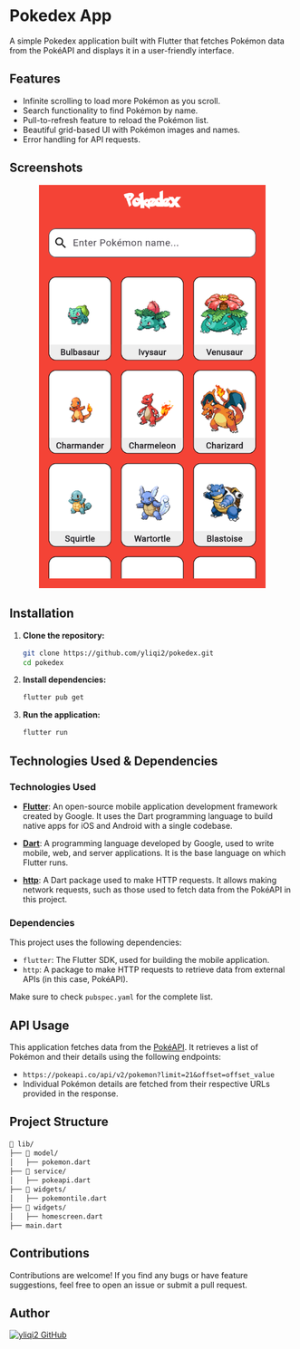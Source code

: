 # Pokedex App

A simple Pokedex application built with Flutter that fetches Pokémon data from the PokéAPI and displays it in a user-friendly interface.

## Features

- Infinite scrolling to load more Pokémon as you scroll.
- Search functionality to find Pokémon by name.
- Pull-to-refresh feature to reload the Pokémon list.
- Beautiful grid-based UI with Pokémon images and names.
- Error handling for API requests.

## Screenshots

<p align="center">
  <img src="https://github.com/yliqi2/pokedex/blob/main/result/mainscreen.png" alt="Pokedex Screenshot" width="400" />
</p>



## Installation

1. **Clone the repository:**
   ```sh
   git clone https://github.com/yliqi2/pokedex.git
   cd pokedex
   ```

2. **Install dependencies:**
   ```sh
   flutter pub get
   ```

3. **Run the application:**
   ```sh
   flutter run
   ```

## Technologies Used & Dependencies

### Technologies Used

- **[Flutter](https://flutter.dev/)**: An open-source mobile application development framework created by Google. It uses the Dart programming language to build native apps for iOS and Android with a single codebase.

- **[Dart](https://dart.dev/)**: A programming language developed by Google, used to write mobile, web, and server applications. It is the base language on which Flutter runs.

- **[http](https://pub.dev/packages/http)**: A Dart package used to make HTTP requests. It allows making network requests, such as those used to fetch data from the PokéAPI in this project.

### Dependencies

This project uses the following dependencies:

- `flutter`: The Flutter SDK, used for building the mobile application.
- `http`: A package to make HTTP requests to retrieve data from external APIs (in this case, PokéAPI).

Make sure to check `pubspec.yaml` for the complete list.


## API Usage

This application fetches data from the [PokéAPI](https://pokeapi.co/). It retrieves a list of Pokémon and their details using the following endpoints:

- `https://pokeapi.co/api/v2/pokemon?limit=21&offset=offset_value`
- Individual Pokémon details are fetched from their respective URLs provided in the response.

## Project Structure

```
📂 lib/
├── 📂 model/
│   ├── pokemon.dart
├── 📂 service/
│   ├── pokeapi.dart
├── 📂 widgets/
│   ├── pokemontile.dart
├── 📂 widgets/
│   ├── homescreen.dart
├── main.dart
```

## Contributions

Contributions are welcome! If you find any bugs or have feature suggestions, feel free to open an issue or submit a pull request.

## Author

[![yliqi2 GitHub](https://img.shields.io/badge/Visit%20yliqi2%20on%20GitHub-000000?style=for-the-badge&logo=github&logoColor=white)](https://github.com/yliqi2)




